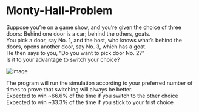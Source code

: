 # Monty-Hall-Problem

Suppose you’re on a game show, and you’re given the choice of three doors: Behind one door is a car; behind the others, goats. <br />
You pick a door, say No. 1, and the host, who knows what’s behind the doors, opens another door, say No. 3, which has a goat. <br />
He then says to you, “Do you want to pick door No. 2?” <br />
Is it to your advantage to switch your choice? <br />

![image](https://user-images.githubusercontent.com/99738494/218469527-18392366-1dc7-4db2-a2b0-fbd61e2a06ef.png)

The program will run the simulation according to your preferred number of times to prove that switching will always be better.<br />
Expected to win ~66.6% of the time if you switch to the other choice<br />
Expected to win ~33.3% of the time if you stick to your frist choice<br />
